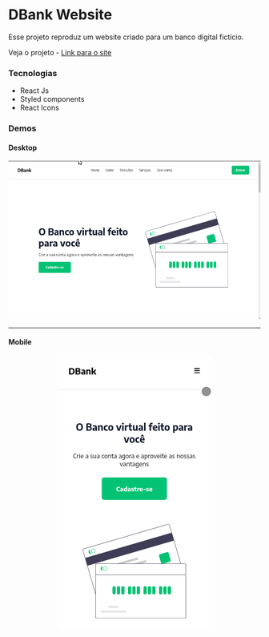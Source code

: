# DBank Website

Esse projeto reproduz um website criado para um banco digital fictício.

Veja o projeto - [Link para o site](https://dbank-website-react.netlify.app/)

### Tecnologias

- React Js
- Styled components
- React Icons

### Demos

#### Desktop

<div align="center">

![desktop demo](./src/assets/videos/banking-website-react.gif)

</div>

---

#### Mobile

<div align="center">

![desktop demo](./src/assets/videos/banking-website-react-mbl.gif)

</div>
